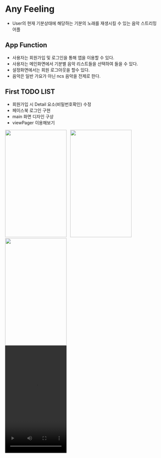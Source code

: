 # Any Feeling
- User의 현재 기분상태에 해당하는 기분의 노래를 재생시킬 수 있는 음악 스트리밍 어플

## App Function
- 사용자는 회원가입 및 로그인을 통해 앱을 이용할 수 있다.
- 사용자는 메인화면에서 기분별 음악 리스트들을 선택하여 들을 수 있다.
- 설정화면에서는 회원 로그아웃을 할수 있다.
- 음악은 일반 가요가 아닌 ncs 음악을 전제로 한다.
## First TODO LIST
- 회원가입 시 Detail 요소(비밀번호확인) 수정
- 페이스북 로그인 구현
- main 화면 디자인 구상
- viewPager 이용해보기
<div style="margin:0 auto;">
<img src="https://user-images.githubusercontent.com/84216838/159652169-d785612a-0222-4d25-8c06-e3c95594957a.png" width=200 height=350/>
&nbsp
<img src="https://user-images.githubusercontent.com/84216838/159922966-fdfd9fd4-a169-4769-9d31-a68f26d09a8b.png" width=200 height=350/>
&nbsp;
<img src="https://user-images.githubusercontent.com/84216838/160552900-14f05b42-7e4c-4c7e-b880-11c3822df007.png" width=200 height=350/>
</div>
<video src="https://user-images.githubusercontent.com/84216838/161380941-1375b7a3-80a8-4660-9ef7-e3bb21c3ed00.mp4" width=200px height=350px />